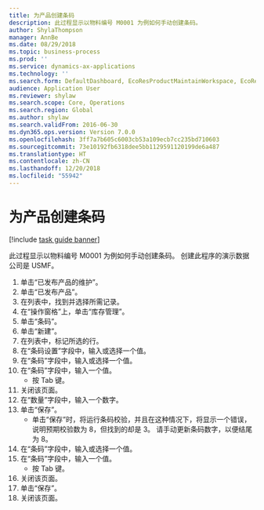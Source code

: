 ```yaml
---
title: 为产品创建条码
description: 此过程显示以物料编号 M0001 为例如何手动创建条码。
author: ShylaThompson
manager: AnnBe
ms.date: 08/29/2018
ms.topic: business-process
ms.prod: ''
ms.service: dynamics-ax-applications
ms.technology: ''
ms.search.form: DefaultDashboard, EcoResProductMaintainWorkspace, EcoResProductOpenCasesFormPart, EcoResProductDetailsExtended, InventItemBarcode, InventItemBarcodeLookup
audience: Application User
ms.reviewer: shylaw
ms.search.scope: Core, Operations
ms.search.region: Global
ms.author: shylaw
ms.search.validFrom: 2016-06-30
ms.dyn365.ops.version: Version 7.0.0
ms.openlocfilehash: 3ff7a7b605c6003cb53a109ecb7cc235bd710603
ms.sourcegitcommit: 73e10192fb6318dee5bb1129591120199de6a487
ms.translationtype: HT
ms.contentlocale: zh-CN
ms.lasthandoff: 12/20/2018
ms.locfileid: "55942"
---
```

# <a name="create-a-bar-code-for-a-product"></a>为产品创建条码

[!include [task guide banner](../../includes/task-guide-banner.md)]

此过程显示以物料编号 M0001 为例如何手动创建条码。 创建此程序的演示数据公司是 USMF。

1. 单击“已发布产品的维护”。
2. 单击“已发布产品”。
3. 在列表中，找到并选择所需记录。
4. 在“操作窗格”上，单击“库存管理”。
5. 单击“条码”。
6. 单击“新建”。
7. 在列表中，标记所选的行。
8. 在“条码设置”字段中，输入或选择一个值。
9. 在“条码”字段中，输入或选择一个值。
10. 在“条码”字段中，输入一个值。
    * 按 Tab 键。  
11. 关闭该页面。
12. 在“数量”字段中，输入一个数字。
13. 单击“保存”。
    * 单击“保存”时，将运行条码校验，并且在这种情况下，将显示一个错误，说明预期校验数为 8，但找到的却是 3。 请手动更新条码数字，以便结尾为 8。  
14. 在“条码”字段中，输入或选择一个值。
15. 在“条码”字段中，输入一个值。
    * 按 Tab 键。  
16. 关闭该页面。
17. 单击“保存”。
18. 关闭该页面。

